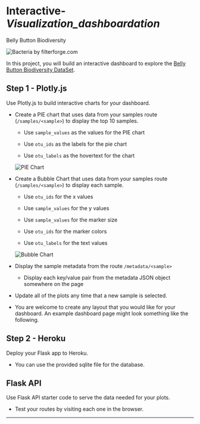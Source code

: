 # Interactive-_Visualization_dashboardation_
Belly Button Biodiversity

![Bacteria by filterforge.com](Images/bacteria_by_filterforgedotcom.jpg)

In this project, you will build an interactive dashboard to explore the [Belly Button Biodiversity DataSet](http://robdunnlab.com/projects/belly-button-biodiversity/).


## Step 1 - Plotly.js

Use Plotly.js to build interactive charts for your dashboard.

* Create a PIE chart that uses data from your samples route (`/samples/<sample>`) to display the top 10 samples.

  * Use `sample_values` as the values for the PIE chart

  * Use `otu_ids` as the labels for the pie chart

  * Use `otu_labels` as the hovertext for the chart

  ![PIE Chart](Images/pie_chart.png)

* Create a Bubble Chart that uses data from your samples route (`/samples/<sample>`) to display each sample.

  * Use `otu_ids` for the x values

  * Use `sample_values` for the y values

  * Use `sample_values` for the marker size

  * Use `otu_ids` for the marker colors

  * Use `otu_labels` for the text values

  ![Bubble Chart](Images/bubble_chart.png)

* Display the sample metadata from the route `/metadata/<sample>`

  * Display each key/value pair from the metadata JSON object somewhere on the page

* Update all of the plots any time that a new sample is selected.

* You are welcome to create any layout that you would like for your dashboard. An example dashboard page might look something like the following.


## Step 2 - Heroku

Deploy your Flask app to Heroku.

* You can use the provided sqlite file for the database.



## Flask API

Use Flask API starter code to serve the data needed for your plots.

* Test your routes by visiting each one in the browser.

- - -
